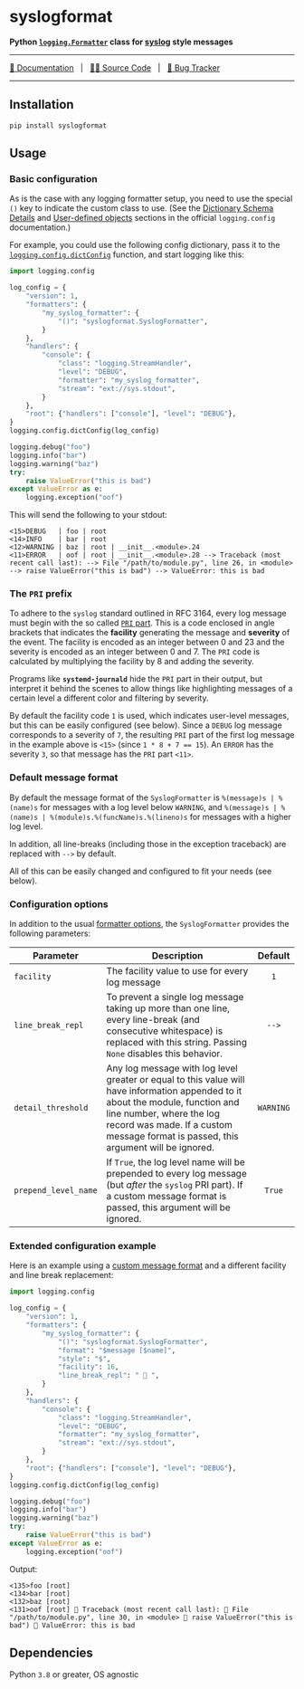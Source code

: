 # syslogformat

**Python <a href="https://docs.python.org/3/library/logging.html#formatter-objects" target="_blank">`logging.Formatter`</a> class for <a href="https://datatracker.ietf.org/doc/html/rfc3164#section-4.1" target="_blank">syslog</a> style messages**

---

[📑 Documentation][1] &nbsp; | &nbsp; [🧑‍💻 Source Code][2] &nbsp; | &nbsp; [🐛 Bug Tracker][3]

---

## Installation

`pip install syslogformat`

## Usage

### Basic configuration

As is the case with any logging formatter setup, you need to use the special `()` key to indicate the custom class to use.
(See the <a href="https://docs.python.org/3/library/logging.config.html#dictionary-schema-details" target="_blank">Dictionary Schema Details</a> and <a href="https://docs.python.org/3/library/logging.config.html#logging-config-dict-userdef" target="_blank">User-defined objects</a> sections in the official `logging.config` documentation.)

For example, you could use the following config dictionary, pass it to the <a href="https://docs.python.org/3/library/logging.config.html#logging.config.dictConfig" target="_blank">`logging.config.dictConfig`</a> function, and start logging like this:

```python hl_lines="7"
import logging.config

log_config = {
    "version": 1,
    "formatters": {
        "my_syslog_formatter": {
            "()": "syslogformat.SyslogFormatter",
        }
    },
    "handlers": {
        "console": {
            "class": "logging.StreamHandler",
            "level": "DEBUG",
            "formatter": "my_syslog_formatter",
            "stream": "ext://sys.stdout",
        }
    },
    "root": {"handlers": ["console"], "level": "DEBUG"},
}
logging.config.dictConfig(log_config)

logging.debug("foo")
logging.info("bar")
logging.warning("baz")
try:
    raise ValueError("this is bad")
except ValueError as e:
    logging.exception("oof")
```

This will send the following to your stdout:

```
<15>DEBUG   | foo | root
<14>INFO    | bar | root
<12>WARNING | baz | root | __init__.<module>.24
<11>ERROR   | oof | root | __init__.<module>.28 --> Traceback (most recent call last): --> File "/path/to/module.py", line 26, in <module> --> raise ValueError("this is bad") --> ValueError: this is bad
```

### The `PRI` prefix

To adhere to the `syslog` standard outlined in RFC 3164, every log message must begin with the so called <a href="https://datatracker.ietf.org/doc/html/rfc3164#section-4.1.1" target="_blank">`PRI` part</a>.
This is a code enclosed in angle brackets that indicates the **facility** generating the message and **severity** of the event.
The facility is encoded as an integer between 0 and 23 and the severity is encoded as an integer between 0 and 7.
The `PRI` code is calculated by multiplying the facility by 8 and adding the severity.

Programs like **`systemd-journald`** hide the `PRI` part in their output, but interpret it behind the scenes to allow things like highlighting messages of a certain level a different color and filtering by severity.

By default the facility code `1` is used, which indicates user-level messages, but this can be easily configured (see below).
Since a `DEBUG` log message corresponds to a severity of `7`, the resulting `PRI` part of the first log message in the example above is `<15>` (since `1 * 8 + 7 == 15`).
An `ERROR` has the severity `3`, so that message has the `PRI` part `<11>`.

### Default message format

By default the message format of the `SyslogFormatter` is `%(message)s | %(name)s` for messages with a log level below `WARNING`, and `%(message)s | %(name)s | %(module)s.%(funcName)s.%(lineno)s` for messages with a higher log level.

In addition, all line-breaks (including those in the exception traceback) are replaced with ` --> ` by default.

All of this can be easily changed and configured to fit your needs (see below).

### Configuration options

In addition to the usual <a href="https://docs.python.org/3/library/logging.html#logging.Formatter" target="_blank">formatter options</a>, the `SyslogFormatter` provides the following parameters:

| Parameter             | Description                                                                                                                                                                                                                                        |   Default   |
|-----------------------|----------------------------------------------------------------------------------------------------------------------------------------------------------------------------------------------------------------------------------------------------|:-----------:|
| `facility`            | The facility value to use for every log message                                                                                                                                                                                                    |     `1`     |
| `line_break_repl`     | To prevent a single log message taking up more than one line, every line-break (and consecutive whitespace) is replaced with this string. Passing `None` disables this behavior.                                                                   |   ` --> `   |
| `detail_threshold`    | Any log message with log level greater or equal to this value will have information appended to it about the module, function and line number, where the log record was made. If a custom message format is passed, this argument will be ignored. |  `WARNING`  |
| `prepend_level_name`  | If `True`, the log level name will be prepended to every log message (but _after_ the `syslog` PRI part). If a custom message format is passed, this argument will be ignored.                                                                     |   `True`    |

### Extended configuration example

Here is an example using a <a href="https://docs.python.org/3/library/logging.html#logrecord-attributes" target="_blank">custom message format</a> and a different facility and line break replacement:

```python hl_lines="8-11"
import logging.config

log_config = {
    "version": 1,
    "formatters": {
        "my_syslog_formatter": {
            "()": "syslogformat.SyslogFormatter",
            "format": "$message [$name]",
            "style": "$",
            "facility": 16,
            "line_break_repl": " 🚀 ",
        }
    },
    "handlers": {
        "console": {
            "class": "logging.StreamHandler",
            "level": "DEBUG",
            "formatter": "my_syslog_formatter",
            "stream": "ext://sys.stdout",
        }
    },
    "root": {"handlers": ["console"], "level": "DEBUG"},
}
logging.config.dictConfig(log_config)

logging.debug("foo")
logging.info("bar")
logging.warning("baz")
try:
    raise ValueError("this is bad")
except ValueError as e:
    logging.exception("oof")
```

Output:

```
<135>foo [root]
<134>bar [root]
<132>baz [root]
<131>oof [root] 🚀 Traceback (most recent call last): 🚀 File "/path/to/module.py", line 30, in <module> 🚀 raise ValueError("this is bad") 🚀 ValueError: this is bad
```

## Dependencies

Python `3.8` or greater, OS agnostic


[1]: https://daniil-berg.github.io/syslogformat
[2]: https://github.com/daniil-berg/syslogformat
[3]: https://github.com/daniil-berg/syslogformat/issues
